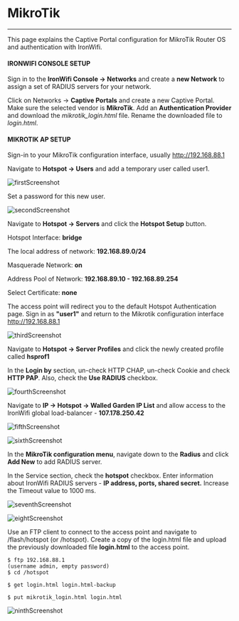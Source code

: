 # **MikroTik**

---

This page explains the Captive Portal configuration for MikroTik Router OS and authentication with IronWifi.

#### IRONWIFI CONSOLE SETUP

Sign in to the **IronWifi Console -> Networks** and create a **new Network** to assign a set of RADIUS servers for your network.

Click on Networks -> **Captive Portals** and create a new Captive Portal. Make sure the selected vendor is **MikroTik**. Add an **Authentication Provider** and download the *mikrotik_login.html* file. Rename the downloaded file to *login.html*.



#### MIKROTIK AP SETUP

Sign-in to your MikroTik configuration interface, usually http://192.168.88.1

Navigate to **Hotspot -> Users** and add a temporary user called user1.

![firstScreenshot](https://raw.githubusercontent.com/IronWifi/docs/master/configuration-guides/mikrotik/mikrotik1.png)

Set a password for this new user.

![secondScreenshot](https://raw.githubusercontent.com/IronWifi/docs/master/configuration-guides/mikrotik/mikrotik2.png)

Navigate to **Hotspot -> Servers** and click the **Hotspot Setup** button.

Hotspot Interface: **bridge**

The local address of network: **192.168.89.0/24**

Masquerade Network: **on**

Address Pool of Network: **192.168.89.10 - 192.168.89.254**

Select Certificate: **none**

The access point will redirect you to the default Hotspot Authentication page. Sign in as **"user1"** and return to the Mikrotik configuration interface http://192.168.88.1

![thirdScreenshot](https://raw.githubusercontent.com/IronWifi/docs/master/configuration-guides/mikrotik/mikrotik3.png)

Navigate to **Hotspot -> Server Profiles** and click the newly created profile called **hsprof1**

In the **Login by** section, un-check HTTP CHAP, un-check Cookie and check **HTTP PAP**. Also, check the **Use RADIUS** checkbox.

![fourthScreenshot](https://raw.githubusercontent.com/IronWifi/docs/master/configuration-guides/mikrotik/mikrotik4.png)

Navigate to **IP -> Hotspot -> Walled Garden IP List** and allow access to the IronWifi global load-balancer - **107.178.250.42**

![fifthScreenshot](https://raw.githubusercontent.com/IronWifi/docs/master/configuration-guides/mikrotik/mikrotik6.png)

![sixthScreenshot](https://raw.githubusercontent.com/IronWifi/docs/master/configuration-guides/mikrotik/mikrotik7.png)

In the **MikroTik configuration menu**, navigate down to the **Radius** and click **Add New** to add RADIUS server.

In the Service section, check the **hotspot** checkbox. Enter information about IronWifi RADIUS servers - **IP address, ports, shared secret.** Increase the Timeout value to 1000 ms.

![seventhScreenshot](https://raw.githubusercontent.com/IronWifi/docs/master/configuration-guides/mikrotik/mikrotik8.png)

![eightScreenshot](https://raw.githubusercontent.com/IronWifi/docs/master/configuration-guides/mikrotik/mikrotik9.png)

Use an FTP client to connect to the access point and navigate to /flash/hotspot (or /hotspot). Create a copy of the login.html file and upload the previously downloaded file **login.html** to the access point.

```
$ ftp 192.168.88.1
(username admin, empty password)
$ cd /hotspot

$ get login.html login.html-backup

$ put mikrotik_login.html login.html
```

![ninthScreenshot](https://raw.githubusercontent.com/IronWifi/docs/master/configuration-guides/mikrotik/mikrotik10.png)

